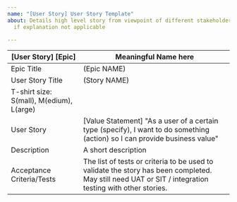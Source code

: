```yaml
---
name: "[User Story] User Story Template"
about: Details high level story from viewpoint of different stakeholders. Leave blank
  if explanation not applicable

---
```


[User Story] [Epic] | Meaningful Name here
----------|----------
Epic Title | (Epic NAME)
User Story Title | (Story NAME)
T-shirt size: S(mall), M(edium), L(arge) | 
User Story | [Value Statement] "As a user of a certain type (specify), I want to do something (action) so I can provide business value"
Description | A short description 
Acceptance Criteria/Tests | The list of tests or criteria to be used to validate the story has been completed. May still need UAT or SIT / integration testing with other stories.